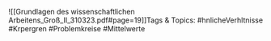 
![[Grundlagen des wissenschaftlichen Arbeitens_Groß_II_310323.pdf#page=19]]Tags & Topics:
   #hnlicheVerhltnisse
   #Krpergren
   #Problemkreise
   #Mittelwerte